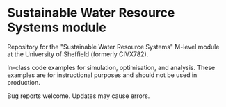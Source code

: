 # Sustainable Water Resource Systems module
Repository for the "Sustainable Water Resource Systems" M-level module at the University of Sheffield (formerly CIVX782).

In-class code examples for simulation, optimisation, and analysis. These examples are for instructional purposes and should not be used in production.

Bug reports welcome. Updates may cause errors.
